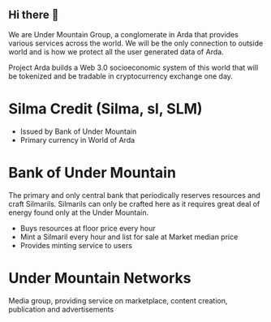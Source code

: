 ## Hi there 👋
We are Under Mountain Group, a conglomerate in Arda that provides various services across the world. We will be the only connection to outside world and is how we protect all the user generated data of Arda.

Project Arda builds a Web 3.0 socioeconomic system of this world that will be tokenized and be tradable in cryptocurrency exchange one day.

Silma Credit (Silma, sl, SLM)
=
- Issued by Bank of Under Mountain
- Primary currency in World of Arda

Bank of Under Mountain
=
The primary and only central bank that periodically reserves resources and craft Silmarils. Silmarils can only be crafted here as it requires great deal of energy found only at the Under Mountain.

- Buys resources at floor price every hour
- Mint a Silmaril every hour and list for sale at Market median price
- Provides minting service to users

Under Mountain Networks
=
Media group, providing service on marketplace, content creation, publication and advertisements
<!--

**Here are some ideas to get you started:**

🙋‍♀️ A short introduction - what is your organization all about?
🌈 Contribution guidelines - how can the community get involved?
👩‍💻 Useful resources - where can the community find your docs? Is there anything else the community should know?
🍿 Fun facts - what does your team eat for breakfast?
🧙 Remember, you can do mighty things with the power of [Markdown](https://docs.github.com/github/writing-on-github/getting-started-with-writing-and-formatting-on-github/basic-writing-and-formatting-syntax)
-->
